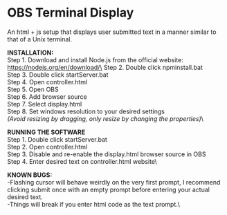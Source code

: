 # OBS Terminal Display
 An html + js setup that displays user submitted text in a manner similar to that of a Unix terminal.

**INSTALLATION:**\
Step 1. 	Download and install Node.js from the official website: https://nodejs.org/en/download/\
Step 2.		Double click npminstall.bat\
Step 3. 	Double click startServer.bat\
Step 4. 	Open controller.html\
Step 5. 	Open OBS\
Step 6.		Add browser source\
Step 7. 	Select display.html\
Step 8. 	Set windows resolution to your desired settings\
_(Avoid resizing by dragging, only resize by changing the properties)_\

**RUNNING THE SOFTWARE**\
Step 1.	Double click startServer.bat\
Step 2.	Open controller.html\
Step 3.	Disable and re-enable the display.html browser source in OBS\
Step 4.	Enter desired text on controller.html website\



**KNOWN BUGS:**\
-Flashing cursor will behave weirdly on the very first prompt, I recommend clicking submit once with an empty prompt before entering your actual desired text.\
-Things will break if you enter html code as the text prompt.\
